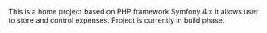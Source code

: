 This is a home project based on PHP framework Symfony 4.x
It allows user to store and control expenses.
Project is currently in build phase.
